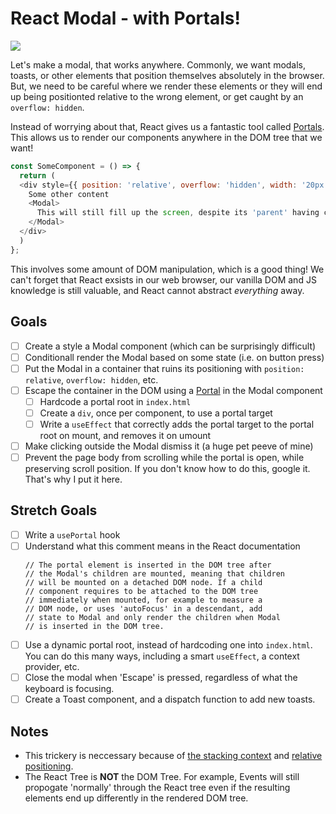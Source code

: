 # React Modal - with Portals!

<img src="https://i.imgur.com/Q6oZSEW.gif" />

Let's make a modal, that works anywhere. Commonly, we want modals, toasts, or other elements that position themselves absolutely in the browser. But, we need to be careful where we render these elements or they will end up being positionted relative to the wrong element, or get caught by an `overflow: hidden`.

Instead of worrying about that, React gives us a fantastic tool called [Portals](https://reactjs.org/docs/portals.html). This allows us to render our components anywhere in the DOM tree that we want!

```js
const SomeComponent = () => {
  return (
  <div style={{ position: 'relative', overflow: 'hidden', width: '20px', height: '20px' }}>
    Some other content
    <Modal>
      This will still fill up the screen, despite its 'parent' having css properties that would normally cause problems. 
    </Modal>
  </div>
  )
};
```

This involves some amount of DOM manipulation, which is a good thing! We can't forget that React exsists in our web browser, our vanilla DOM and JS knowledge is still valuable, and React cannot abstract *everything* away.

## Goals

* [ ] Create a style a Modal component (which can be surprisingly difficult)
* [ ] Conditionall render the Modal based on some state (i.e. on button press)
* [ ] Put the Modal in a container that ruins its positioning with `position: relative`, `overflow: hidden`, etc.
* [ ] Escape the container in the DOM using a [Portal](https://reactjs.org/docs/portals.html) in the Modal component
  * [ ] Hardcode a portal root in `index.html`
  * [ ] Create a `div`, once per component, to use a portal target
  * [ ] Write a `useEffect` that correctly adds the portal target to the portal root on mount, and removes it on umount
* [ ] Make clicking outside the Modal dismiss it (a huge pet peeve of mine)
* [ ] Prevent the page body from scrolling while the portal is open, while preserving scroll position. If you don't know how to do this, google it. That's why I put it here.

## Stretch Goals

* [ ] Write a `usePortal` hook
* [ ] Understand what this comment means in the React documentation
  ```
  // The portal element is inserted in the DOM tree after
  // the Modal's children are mounted, meaning that children
  // will be mounted on a detached DOM node. If a child
  // component requires to be attached to the DOM tree
  // immediately when mounted, for example to measure a
  // DOM node, or uses 'autoFocus' in a descendant, add
  // state to Modal and only render the children when Modal
  // is inserted in the DOM tree.
  ```
* [ ] Use a dynamic portal root, instead of hardcoding one into `index.html`. You can do this many ways, including a smart `useEffect`, a context provider, etc.
* [ ] Close the modal when 'Escape' is pressed, regardless of what the keyboard is focusing.
* [ ] Create a Toast component, and a dispatch function to add new toasts.

## Notes

* This trickery is neccessary because of [the stacking context](https://developer.mozilla.org/en-US/docs/Web/CSS/CSS_Positioning/Understanding_z_index/The_stacking_context) and [relative positioning](https://developer.mozilla.org/en-US/docs/Learn/CSS/CSS_layout/Positioning).
* The React Tree is **NOT** the DOM Tree. For example, Events will still propogate 'normally' through the React tree even if the resulting elements end up differently in the rendered DOM tree.

